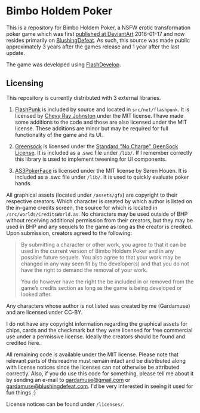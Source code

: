 # Bimbo Holdem Poker
This is a repository for Bimbo Holdem Poker, a NSFW erotic transformation poker game which was first [published at DeviantArt](https://www.deviantart.com/gardamuse/art/Bimbo-Holdem-Poker-584820811) 2016-01-17 and now resides primarily on [BlushingDefeat](https://www.blushingdefeat.com/bimbo-holdem-poker/). As such, this source was made public approximately 3 years after the games release and 1 year after the last update.

The game was developed using [FlashDevelop](http://www.flashdevelop.org).

## Licensing
This repository is currently distributed with 3 external libraries.

1. [FlashPunk](http://useflashpunk.net) is included by source and located in `src/net/flashpunk`. It is licensed by [Chevy Ray Johnston](https://github.com/useflashpunk/FlashPunk/blob/master/license.txt) under the MIT license. I have made some additions to the code and those are also licensed under the MIT license. These additions are minor but may be required for full functionality of the game and its UI.

2. [Greensock](https://greensock.com/) is licensed under the [Standard "No Charge" GeenSock License](https://greensock.com/standard-license). It is included as a .swc file under `/lib/`. If I remember correctly this library is used to implement tweening for UI components.

3. [AS3PokerFace](https://github.com/houen/PokerFace) is licensed under the MIT license by Søren Houen. It is included as a .swc file under `/lib/`. It is used to quickly evaluate poker hands.

All graphical assets (located under `/assets/gfx`) are copyright to their respective creators. Which character is created by which author is listed on the in-game credits screen, the source for which is located in `/src/worlds/CreditsWorld.as`. No characters may be used outside of BHP without receiving additional permission from their creators, but they may be used in BHP and any sequels to the game as long as the creator is credited. Upon submission, creators agreed to the following:
> By submitting a character or other work, you agree to that it can be used in the current version of Bimbo Holdem Poker and in any possible future sequels. You also agree to that your work may be changed in any way seen fit by the developer(s) and that you do not have the right to demand the removal of your work.
>
> You do however have the right the be included in or removed from the game’s credits section as long as the game is being developed or looked after.

Any characters whose author is not listed was created by me (Gardamuse) and are licensed under CC-BY.

I do not have any copyright information regarding the graphical assets for chips, cards and the checkmark but they were licensed for free commercial use under a permissive license. Ideally the creators should be found and credited here.

All remaining code is available under the MIT license. Please note that relevant parts of this readme must remain intact and be distributed along with license notices since the licenses can not otherwise be attributed correctly. Also, if you do use this code for something, please tell me about it by sending an e-mail to gardamuse@gmail.com or gardamuse@blushingdefeat.com. I'd be very interested in seeing it used for fun things :)

License notices can be found under `/licenses/`.
